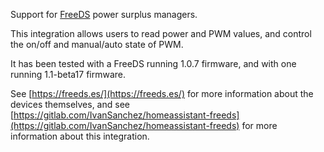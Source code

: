 
Support for [FreeDS](https://freeds.es/) power surplus managers.

This integration allows users to read power and PWM values, and control the on/off and manual/auto state of PWM.

It has been tested with a FreeDS running 1.0.7 firmware, and with one running 1.1-beta17 firmware.

See [https://freeds.es/](https://freeds.es/) for more information about the devices themselves, and see [https://gitlab.com/IvanSanchez/homeassistant-freeds](https://gitlab.com/IvanSanchez/homeassistant-freeds) for more information about this integration.
